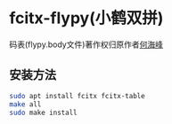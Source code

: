 fcitx-flypy(小鹤双拼)
====

码表(flypy.body文件)著作权归原作者[何海峰](http://flypy.com/about.html)

安装方法
----

```bash
sudo apt install fcitx fcitx-table
make all
sudo make install
```


